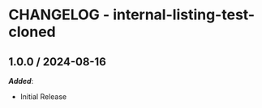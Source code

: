 # CHANGELOG - internal-listing-test-cloned
    
## 1.0.0 / 2024-08-16

_**Added**_:

* Initial Release

